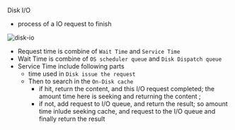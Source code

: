 Disk I/O

- process of a IO request to finish


![disk-io](./images/disk-io-process.png)

- Request time is combine of `Wait Time` and `Service Time`
- Wait Time is combine of `OS scheduler queue` and `Disk Dispatch queue` 
- Service Time include following parts
    - time used in `Disk issue the request`
    - Then to search in the `On-Disk cache`
        - if hit, return the content, and this I/O request completed; the amount time here is seeking and returning the content ;
        - if not, add request to I/O queue, and return the result; so amount time inlude seeking cache, and request to the I/O queue and finally return the result
